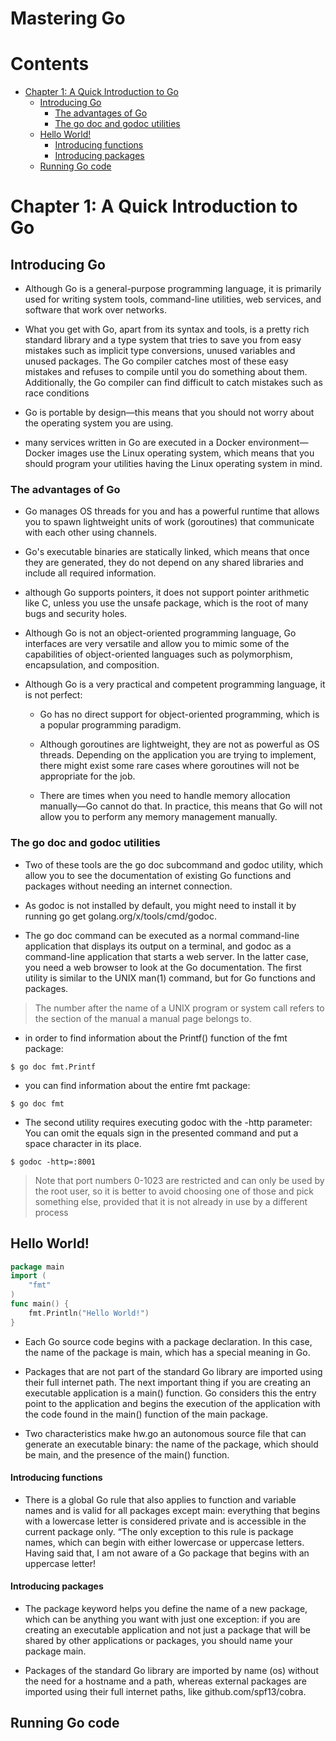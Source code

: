 Mastering Go
==============

# Contents

- [Chapter 1: A Quick Introduction to Go](#chapter-1-a-quick-introduction-to-go)
  * [Introducing Go](#introducing-go)
    + [The advantages of Go](#the-advantages-of-go)
    + [The go doc and godoc utilities](#the-go-doc-and-godoc-utilities)
  * [Hello World!](#hello-world)
    - [Introducing functions](#introducing-functions)
    - [Introducing packages](#introducing-packages)
  * [Running Go code](#running-go-code)

# Chapter 1: A Quick Introduction to Go

## Introducing Go

- Although Go is a general-purpose programming language, it is primarily used for writing system tools, command-line utilities, web services, and software that work over networks.

- What you get with Go, apart from its syntax and tools, is a pretty rich standard library and a type system that tries to save you from easy mistakes such as implicit type conversions, unused variables and unused packages. The Go compiler catches most of these easy mistakes and refuses to compile until you do something about them. Additionally, the Go compiler can find difficult to catch mistakes such as race conditions

- Go is portable by design—this means that you should not worry about the operating system you are using.

- many services written in Go are executed in a Docker environment—Docker images use the Linux operating system, which means that you should program your utilities having the Linux operating system in mind.

### The advantages of Go

- Go manages OS threads for you and has a powerful runtime that allows you to spawn lightweight units of work (goroutines) that communicate with each other using channels.

- Go's executable binaries are statically linked, which means that once they are generated, they do not depend on any shared libraries and include all required information.

- although Go supports pointers, it does not support pointer arithmetic like C, unless you use the unsafe package, which is the root of many bugs and security holes.

- Although Go is not an object-oriented programming language, Go interfaces are very versatile and allow you to mimic some of the capabilities of object-oriented languages such as polymorphism, encapsulation, and composition.

- Although Go is a very practical and competent programming language, it is not perfect:

    - Go has no direct support for object-oriented programming, which is a popular programming paradigm.

    - Although goroutines are lightweight, they are not as powerful as OS threads. Depending on the application you are trying to implement, there might exist some rare cases where goroutines will not be appropriate for the job.

    - There are times when you need to handle memory allocation manually—Go cannot do that. In practice, this means that Go will not allow you to perform any memory management manually.

### The go doc and godoc utilities

- Two of these tools are the go doc subcommand and godoc utility, which allow you to see the documentation of existing Go functions and packages without needing an internet connection.

- As godoc is not installed by default, you might need to install it by running go get golang.org/x/tools/cmd/godoc.

- The go doc command can be executed as a normal command-line application that displays its output on a terminal, and godoc as a command-line application that starts a web server. In the latter case, you need a web browser to look at the Go documentation. The first utility is similar to the UNIX man(1) command, but for Go functions and packages.

> The number after the name of a UNIX program or system call refers to the section of the manual a manual page belongs to.

- in order to find information about the Printf() function of the fmt package:

```shell
$ go doc fmt.Printf
```

- you can find information about the entire fmt package:

```shell
$ go doc fmt
```

- The second utility requires executing godoc with the -http parameter: You can omit the equals sign in the presented command and put a space character in its place.

```shell
$ godoc -http=:8001
```

> Note that port numbers 0-1023 are restricted and can only be used by the root user, so it is better to avoid choosing one of those and pick something else, provided that it is not already in use by a different process

## Hello World!

```go
package main
import (
    "fmt"
)
func main() {
    fmt.Println("Hello World!")
}
```

- Each Go source code begins with a package declaration. In this case, the name of the package is main, which has a special meaning in Go.

- Packages that are not part of the standard Go library are imported using their full internet path. The next important thing if you are creating an executable application is a main() function. Go considers this the entry point to the application and begins the execution of the application with the code found in the main() function of the main package.

- Two characteristics make hw.go an autonomous source file that can generate an executable binary: the name of the package, which should be main, and the presence of the main() function.

#### Introducing functions

- There is a global Go rule that also applies to function and variable names and is valid for all packages except main: everything that begins with a lowercase letter is considered private and is accessible in the current package only. “The only exception to this rule is package names, which can begin with either lowercase or uppercase letters. Having said that, I am not aware of a Go package that begins with an uppercase letter!

#### Introducing packages

- The package keyword helps you define the name of a new package, which can be anything you want with just one exception: if you are creating an executable application and not just a package that will be shared by other applications or packages, you should name your package main.

- Packages of the standard Go library are imported by name (os) without the need for a hostname and a path, whereas external packages are imported using their full internet paths, like github.com/spf13/cobra.

## Running Go code
